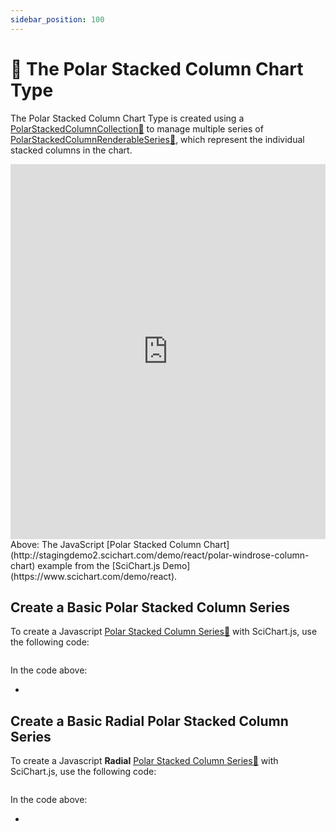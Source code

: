 ```yaml
---
sidebar_position: 100
---
```


# 🔄 The Polar Stacked Column Chart Type

The Polar Stacked Column Chart Type is created using a [PolarStackedColumnCollection:blue_book:](https://www.scichart.com/documentation/js/v4/typedoc/classes/polarstackedcolumncollection.html) to manage multiple series of [PolarStackedColumnRenderableSeries:blue_book:](https://www.scichart.com/documentation/js/v4/typedoc/classes/polarstackedcolumnrenderableseries.html), which represent the individual stacked columns in the chart.

<iframe src="http://stagingdemo2.scichart.com/demo/iframe/polar-windrose-column-chart" width="100%" height="600px" frameborder="0"></iframe>

<div style={{textAlign: "center"}}> 
Above: The JavaScript [Polar Stacked Column Chart](http://stagingdemo2.scichart.com/demo/react/polar-windrose-column-chart) example from the [SciChart.js Demo](https://www.scichart.com/demo/react).
</div>

## Create a Basic Polar Stacked Column Series

To create a Javascript [Polar Stacked Column Series:blue_book:](https://www.scichart.com/documentation/js/v4/typedoc/classes/polarstackedcolumnrenderableseries.html) with SciChart.js, use the following code:

```ts showLineNumbers {33-35,37,47,56} file=./BasicAngular/demo.ts start=region_A_start end=region_A_end
```

<LiveDocSnippet name="./BasicAngular/demo" />

In the code above:

-

## Create a Basic **Radial** Polar Stacked Column Series

To create a Javascript **Radial** [Polar Stacked Column Series:blue_book:](https://www.scichart.com/documentation/js/v4/typedoc/classes/polarstackedcolumnrenderableseries.html) with SciChart.js, use the following code:

```ts showLineNumbers {2-3,10-11} file=./BasicRadial/demo.js start=region_A_start end=region_A_end
```

<LiveDocSnippet name="./BasicRadial/demo" />

In the code above:

-
